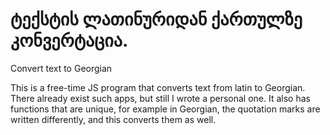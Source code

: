 # ტექსტის ლათინურიდან ქართულზე კონვერტაცია.
Convert text to Georgian

This is a free-time JS program that converts text from latin to Georgian.
There already exist such apps, but still I wrote a personal one. It also has functions that are unique, for example in Georgian, the quotation marks are written differently, and this converts them as well.
